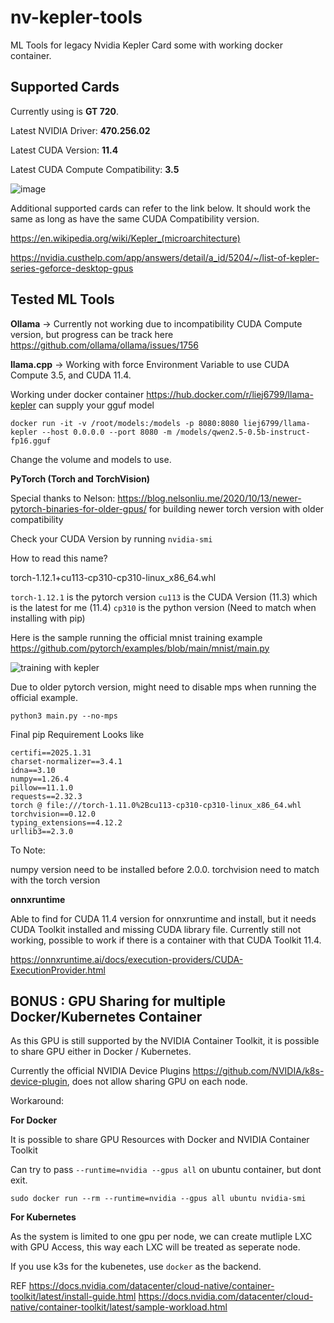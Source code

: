 # nv-kepler-tools
ML Tools for legacy Nvidia Kepler Card some with working docker container.

## Supported Cards
Currently using is <b>GT 720</b>.

Latest NVIDIA Driver: <b>470.256.02</b>

Latest CUDA Version: <b>11.4</b>

Latest CUDA Compute Compatibility: <b>3.5</b>

![image](https://github.com/user-attachments/assets/5fb3f717-a0d2-4ce9-885b-1814bdc4b536)

Additional supported cards can refer to the link below. It should work the same as long as have the same CUDA Compatibility version.

https://en.wikipedia.org/wiki/Kepler_(microarchitecture)

https://nvidia.custhelp.com/app/answers/detail/a_id/5204/~/list-of-kepler-series-geforce-desktop-gpus

## Tested ML Tools
<b>Ollama</b> ->  Currently not working due to incompatibility CUDA Compute version, but progress can be track here 
https://github.com/ollama/ollama/issues/1756

<b>llama.cpp</b> -> Working with force Environment Variable to use CUDA Compute 3.5, and CUDA 11.4. 

Working under docker container https://hub.docker.com/r/liej6799/llama-kepler can supply your gguf model

```
docker run -it -v /root/models:/models -p 8080:8080 liej6799/llama-kepler --host 0.0.0.0 --port 8080 -m /models/qwen2.5-0.5b-instruct-fp16.gguf
```
Change the volume and models to use.

<b>PyTorch (Torch and TorchVision)</b> 

Special thanks to Nelson: https://blog.nelsonliu.me/2020/10/13/newer-pytorch-binaries-for-older-gpus/ for building newer torch version with older compatibility

Check your CUDA Version by running `nvidia-smi`

How to read this name?

torch-1.12.1+cu113-cp310-cp310-linux_x86_64.whl

`torch-1.12.1` is the pytorch version
`cu113` is the CUDA Version (11.3) which is the latest for me (11.4)
`cp310` is the python version (Need to match when installing with pip)

Here is the sample running the official mnist training example https://github.com/pytorch/examples/blob/main/mnist/main.py

![training with kepler](https://github.com/user-attachments/assets/4262ef98-35a8-4a67-b320-e8d4122cac87)

Due to older pytorch version, might need to disable mps when running the official example.

` python3 main.py --no-mps `

Final pip Requirement Looks like
```
certifi==2025.1.31                                                                      
charset-normalizer==3.4.1                                                               
idna==3.10                                                                              
numpy==1.26.4                                                                           
pillow==11.1.0                                                                          
requests==2.32.3                                                                        
torch @ file:///torch-1.11.0%2Bcu113-cp310-cp310-linux_x86_64.whl                       
torchvision==0.12.0                                                                     
typing_extensions==4.12.2                                                               
urllib3==2.3.0

```
To Note:

numpy version need to be installed before 2.0.0. torchvision need to match with the torch version


<b>onnxruntime</b> 

Able to find for CUDA 11.4 version for onnxruntime and install, but it needs CUDA Toolkit installed and missing CUDA library file. Currently still not working, possible to work if there is a container with that CUDA Toolkit 11.4.

https://onnxruntime.ai/docs/execution-providers/CUDA-ExecutionProvider.html


## BONUS : GPU Sharing for multiple Docker/Kubernetes Container

As this GPU is still supported by the NVIDIA Container Toolkit, it is possible to share GPU either in Docker / Kubernetes. 

Currently the official NVIDIA Device Plugins https://github.com/NVIDIA/k8s-device-plugin, does not allow sharing GPU on each node.

Workaround: 

<b>For Docker</b>

It is possible to share GPU Resources with Docker and NVIDIA Container Toolkit 

Can try to pass `--runtime=nvidia --gpus all` on ubuntu container, but dont exit.

`sudo docker run --rm --runtime=nvidia --gpus all ubuntu nvidia-smi`

<b>For Kubernetes</b>

As the system is limited to one gpu per node, we can create mutliple LXC with GPU Access, this way each LXC will be treated as seperate node.

If you use k3s for the kubenetes, use `docker` as the backend.

REF
https://docs.nvidia.com/datacenter/cloud-native/container-toolkit/latest/install-guide.html
https://docs.nvidia.com/datacenter/cloud-native/container-toolkit/latest/sample-workload.html



